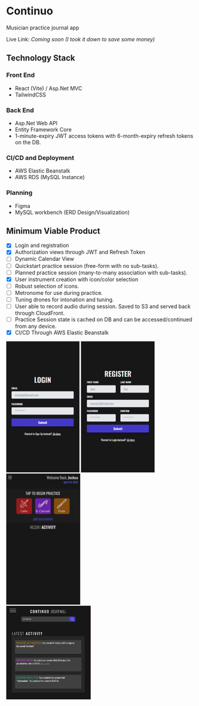 # Continuo
Musician practice journal app

Live Link: *Coming soon (I took it down to save some money)*

## Technology Stack

### Front End
* React (Vite) / Asp.Net MVC
* TailwindCSS

### Back End
* Asp.Net Web API
* Entity Framework Core
* 1-minute-expiry JWT access tokens with 6-month-expiry refresh tokens on the DB.

### CI/CD and Deployment
* AWS Elastic Beanstalk
* AWS RDS (MySQL Instance)

### Planning
* Figma
* MySQL workbench (ERD Design/Visualization)

## Minimum Viable Product
- [x] Login and registration
- [x] Authorization views through JWT and Refresh Token
- [ ] Dynamic Calendar View
- [ ] Quickstart practice session (free-form with no sub-tasks).
- [ ] Planned practice session (many-to-many association with sub-tasks).
- [x] User instrument creation with icon/color selection
- [ ] Robust selection of icons.
- [ ] Metronome for use during practice.
- [ ] Tuning drones for intonation and tuning.
- [ ] User able to record audio during session. Saved to S3 and served back through CloudFront.
- [ ] Practice Session state is cached on DB and can be accessed/continued from any device.
- [x] CI/CD Through AWS Elastic Beanstalk

<img src='./GithubImg/login.png' height='350'> <img src='./GithubImg/register.png' height='350'>
<img src='./GithubImg/dashboard.png' height='350'><br>
<img src='./GithubImg/calendar.png' height='250'>